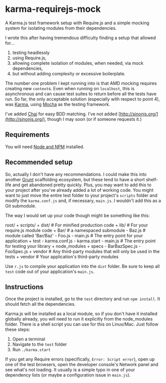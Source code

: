 karma-requirejs-mock
====================

A Karma.js test framework setup with Require.js and a simple mocking system for isolating modules from their dependencies. 

I wrote this after having tremendous difficulty finding a setup that allowed for...

 1. testing headlessly
 2. using Require.js,
 3. allowing complete isolation of modules, when needed, via mock dependencies,
 4. but without adding complexity or excessive boilerplate. 

The number one problem I kept running into is that AMD mocking requires creating new `context`s. Even when running on `localhost`, this is asynchronous and can cause test suites to return before all the tests have run. So far, the only acceptable solution (especially with respect to point 4), was [Karma](http://karma-runner.github.io/0.8/index.html), using [Mocha](http://visionmedia.github.io/mocha/) as the testing framework.

I've added [Chai](http://chaijs.com/) for easy BDD matching. I've not added [http://sinonjs.org/](http://sinonjs.org/), though I may soon (or if someone requests it.)

## Requirements

You will need [Node and NPM](http://nodejs.org/) installed. 

## Recommended setup

So, actually I don't have any recommendations. I could make this into another [Grunt](http://gruntjs.com/) scaffolding ecosystem, but these tend to have a short shelf-life and get abandoned pretty quickly. Plus, you may want to add this to your project after you've already added a lot of working code. You might want to just move the entire test folder to your project's `scripts` folder and modify the `karma.conf.js` and, if necessary, `main.js`. I wouldn't add this as a Git submodule. 

The way I would set up your code though might be something like this:

  root/
    + scripts/
      + dist/ # For minified production code
      + lib/ # For your require.js module code
        + Bar/ # a namespaced submodule
          - Baz.js # module called 'Bar/Baz'
        - Foo.js 
      - main.js # The entry point for your application
      + test
        - karma.conf.js
        - karma.start
        - main.js # The entry point for testing your library
        + node_modules
        + specs
          - BarBazSpec.js
          - FooSpec.js
        + vendor # Any third-party modules that will only be used in the tests
      + vendor # Your application's third-party modules

Use `r.js` to compile your application into the `dist` folder. Be sure to keep all `test` code out of your application's `main.js`.

## Instructions

Once the project is installed, go to the `test` directory and run `npm install`. It should fetch all the dependencies. 

Karma.js will be installed as a local module, so if you don't have it installed globally already, you will need to run it explicitly from the node\_modules folder. There is a shell script you can use for this on Linux/Mac. Just follow these steps:

 1. Open a terminal
 2. Navigate to the `test` folder
 3. Run `./karma.start`

If you get any Require errors (specifically, `Error: Script error`), open up one of the test browsers, open the developer console's Network panel and see what's not loading. It usually is a simple typo in one of your dependency lists (or maybe a configuration issue in `main.js`).

